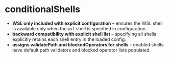 # conditionalShells

- **WSL only included with explicit configuration** – ensures the WSL shell is available only when the `wsl` shell is specified in configuration.
- **backward compatibility with explicit shell list** – specifying all shells explicitly retains each shell entry in the loaded config.
- **assigns validatePath and blockedOperators for shells** – enabled shells have default path validators and blocked operator lists populated.
